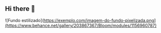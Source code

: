 ## Hi there 👋

![Fundo estilizado](https://exemplo.com/imagem-do-fundo-pixelizada.png](https://www.behance.net/gallery/203867367/Bloom/modules/1156960787)

